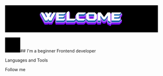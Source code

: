 [![Header](https://github.com/AM1G0S/AM1G0S/blob/main/assets/download.gif)](https://vk.com/amigo_0)

[![Vader](https://github.com/AM1G0S/AM1G0S/blob/main/assets/4uq.gif)](https://t.me/zyazikov)## I'm a beginner Frontend developer

Languages and Tools

Follow me
